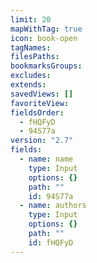 ```yaml
---
limit: 20
mapWithTag: true
icon: book-open
tagNames: 
filesPaths: 
bookmarksGroups: 
excludes: 
extends: 
savedViews: []
favoriteView: 
fieldsOrder:
  - fHQFyD
  - 94S77a
version: "2.7"
fields:
  - name: name
    type: Input
    options: {}
    path: ""
    id: 94S77a
  - name: authors
    type: Input
    options: {}
    path: ""
    id: fHQFyD
---
```

